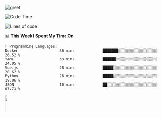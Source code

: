 ![greet](https://user-images.githubusercontent.com/44234583/146624354-9d461392-3676-4e7a-b12f-debc7319f53b.gif) 


<!--START_SECTION:waka-->
![Code Time](http://img.shields.io/badge/Code%20Time-631%20hrs%202%20mins-blue)

![Lines of code](https://img.shields.io/badge/From%20Hello%20World%20I%27ve%20Written-6.2%20million%20lines%20of%20code-blue)

📊 **This Week I Spent My Time On** 

```text
💬 Programming Languages: 
Docker                   36 mins             ███████░░░░░░░░░░░░░░░░░░   26.52 % 
YAML                     33 mins             ██████░░░░░░░░░░░░░░░░░░░   24.05 % 
Vue.js                   28 mins             █████░░░░░░░░░░░░░░░░░░░░   20.62 % 
Python                   26 mins             █████░░░░░░░░░░░░░░░░░░░░   19.06 % 
JSON                     10 mins             ██░░░░░░░░░░░░░░░░░░░░░░░   07.71 % 
```


<!--END_SECTION:waka-->
<img src="https://user-images.githubusercontent.com/44234583/191059235-95ebfce1-7fc7-4eee-baff-214d902e7c18.gif" width="12%"/>
